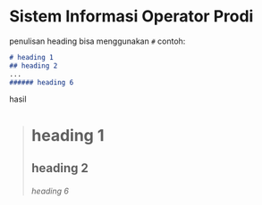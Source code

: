 # Sistem Informasi Operator Prodi
penulisan heading bisa menggunakan `#` contoh:
```markdown
# heading 1
## heading 2
...
###### heading 6
```
hasil
> # heading 1
> ## heading 2
> ###### heading 6